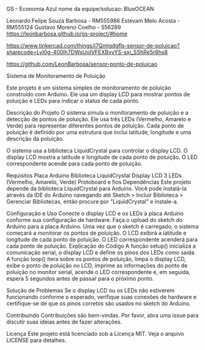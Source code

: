 GS - Economia Azul
nome da equipe/solucao: BlueOCEAN
<!-- integrantes: -->
Leonardo Felipe Souza Barbosa - RM555986
Estevam Melo Acosta - RM555124
Gustavo Moreno Coelho - 556289
https://leonbarbosa.github.io/gs-project/#home

<!-- TINKERCAD -->
https://www.tinkercad.com/things/i7Qmlgdgfls-sensor-de-poluicao?sharecode=LyI0g-400Ih7DWsUoIVFEXBvvYS-sxj_SShRe5r8hs8

<!-- GITHUB -->
https://github.com/LeonBarbosa/sensor-ponto-de-poluicao

Sistema de Monitoramento de Poluição

Este projeto é um sistema simples de monitoramento de poluição construído com Arduino. Ele usa um display LCD para mostrar pontos de poluição e LEDs para indicar o status de cada ponto.

Descrição do Projeto
O sistema simula o monitoramento de poluição e a detecção de pontos de poluição. Ele usa três LEDs (Vermelho, Amarelo e Verde) para representar diferentes pontos de poluição. Cada ponto de poluição é definido por uma estrutura que inclui latitude, longitude e uma descrição da poluição.

O sistema usa a biblioteca LiquidCrystal para controlar o display LCD. O display LCD mostra a latitude e longitude de cada ponto de poluição. O LED correspondente acende para cada ponto de poluição.

Requisitos
Placa Arduino
Biblioteca LiquidCrystal
Display LCD
3 LEDs (Vermelho, Amarelo, Verde)
Protoboard e fios
Dependências
Este projeto depende da biblioteca LiquidCrystal para Arduino. Você pode instalá-la através da IDE do Arduino navegando até Sketch > Incluir Biblioteca > Gerenciar Bibliotecas, então procure por "LiquidCrystal" e instale-a.

Configuração e Uso
Conecte o display LCD e os LEDs à placa Arduino conforme sua configuração de hardware.
Faça o upload do sketch do Arduino para a placa Arduino.
Uma vez que o sketch é carregado, o sistema começará a monitorar os pontos de poluição.
O LCD exibirá a latitude e longitude de cada ponto de poluição.
O LED correspondente acenderá para cada ponto de poluição.
Explicação do Código
A função setup() inicializa a comunicação serial, o display LCD e define os pinos dos LEDs como saída. A função loop() itera sobre os pontos de poluição, limpa o display LCD, exibe o ponto de poluição no LCD, imprime as informações do ponto de poluição no monitor serial, acende o LED correspondente e, em seguida, espera 5 segundos antes de passar para o próximo ponto.

Solução de Problemas
Se o display LCD ou os LEDs não estiverem funcionando conforme o esperado, verifique suas conexões de hardware e certifique-se de que os pinos corretos são usados no sketch do Arduino.

Contribuindo
Contribuições são bem-vindas. Por favor, abra uma issue para discutir suas ideias antes de fazer alterações.

Licença
Este projeto está licenciado sob a Licença MIT. Veja o arquivo LICENSE para detalhes.